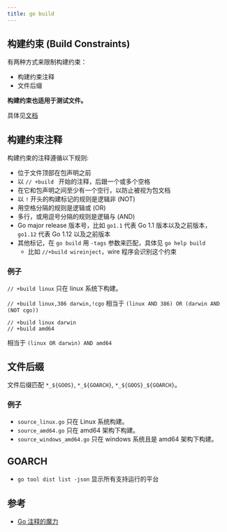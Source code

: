 ```yaml
---
title: go build
---
```



## 构建约束 (Build Constraints)

有两种方式来限制构建约束：

- 构建约束注释
- 文件后缀

**构建约束也适用于测试文件。**

具体见[文档](https://golang.org/cmd/go/#hdr-Build_constraints)

## 构建约束注释

构建约束的注释遵循以下规则:

- 位于文件顶部在包声明之前
- 以 `// +build ` 开始的注释，后跟一个或多个空格
- 在它和包声明之间至少有一个空行，以防止被视为包文档
- 以 `!` 开头的构建标记的规则是逻辑非 (NOT)
- 用空格分隔的规则是逻辑或 (OR)
- 多行，或用逗号分隔的规则是逻辑与 (AND)
- Go major release 版本号，比如 `go1.1` 代表 Go 1.1 版本以及之前版本，`go1.12` 代表 Go 1.12 以及之前版本
- 其他标记，在 `go build` 用 `-tags` 参数来匹配，具体见 `go help build`
  - 比如 `//+build wireinject`，wire 程序会识别这个约束

### 例子

`// +build linux` 只在 linux 系统下构建。

`// +build linux,386 darwin,!cgo` 相当于 `(linux AND 386) OR (darwin AND (NOT cgo))`

```
// +build linux darwin
// +build amd64
```

相当于 `(linux OR darwin) AND amd64`

## 文件后缀

文件后缀匹配 `*_${GOOS}`, `*_${GOARCH}`, `*_${GOOS}_${GOARCH}`。

### 例子

- `source_linux.go` 只在 Linux 系统构建。
- `source_amd64.go` 只在 amd64 架构下构建。
- `source_windows_amd64.go` 只在 windows 系统且是 amd64 架构下构建。

## GOARCH

- `go tool dist list -json` 显示所有支持运行的平台

## 参考

- [Go 注释的魔力](https://learnku.com/go/t/34696)
